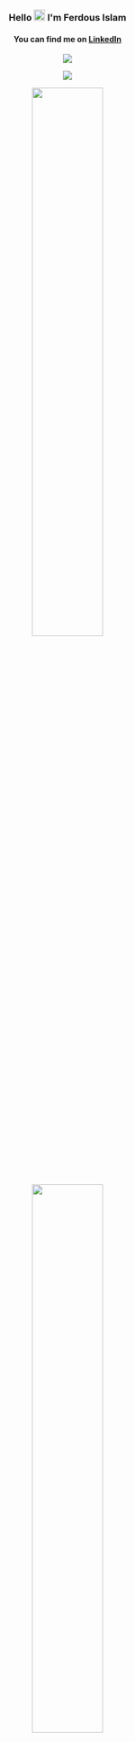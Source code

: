<h3 align="center">
    Hello <img src="https://raw.githubusercontent.com/MartinHeinz/MartinHeinz/master/wave.gif" width="20px"> I'm Ferdous Islam
</h3>

<h4 align="center">
    You can find me on <a href="https://www.linkedin.com/in/ferdous-islam-38126a203/">LinkedIn</a>
</h4>

<p align="center">
    <img src="https://komarev.com/ghpvc/?username=ferdouszislam">
</p>

<p align="center">
      <img src ="https://github-readme-streak-stats.herokuapp.com?user=ferdouszislam&theme=darcula&hide_border=false&background=FFFFFF00">
</p>

<p align="center">
    <img height="50%" width="auto" src ="https://github-readme-stats.vercel.app/api?username=ferdouszislam&show_icons=true&count_private=true&theme=darcula&hide_border=true&&bg_color=00000000">
  <img height="50%" width="auto" src ="https://github-readme-stats.vercel.app/api/top-langs/?username=ferdouszislam&layout=compact&hide_border=true&theme=darcula&bg_color=00000000&langs_count=6&hide=jupyter%20notebook,tex,css,php">
  <br>
  <br>
<!--   <a href="https://www.buymeacoffee.com/aveek.saha"> <img align="center" src="https://cdn.buymeacoffee.com/buttons/v2/default-orange.png" height="50" width="210" alt="aveek.saha" /></a> -->
</p>
<!--  
<p align="center">
  <img align="left" src ="https://github-readme-stats.vercel.app/api/pin/?username=ferdouszislam&repo=ytdx">
  <img align="right" src ="https://github-readme-stats.vercel.app/api/pin/?username=ferdouszislam&repo=pixel-weather">
</p> -->

<!--
**ferdouszislam/ferdouszislam** is a ✨ _special_ ✨ repository because its `README.md` (this file) appears on your GitHub profile.

Here are some ideas to get you started:

- 🔭 I’m currently working on ...
- 🌱 I’m currently learning ...
- 👯 I’m looking to collaborate on ...
- 🤔 I’m looking for help with ...
- 💬 Ask me about ...
- 📫 How to reach me: ...
- 😄 Pronouns: ...
- ⚡ Fun fact: ...
-->
